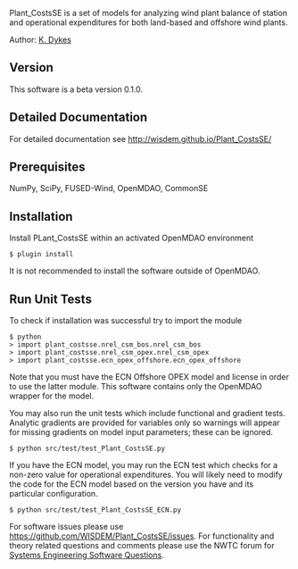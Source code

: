 Plant_CostsSE is a set of models for analyzing wind plant balance of station and operational expenditures for both land-based and offshore wind plants.

Author: [K. Dykes](mailto:katherine.dykes@nrel.gov)

## Version

This software is a beta version 0.1.0.

## Detailed Documentation

For detailed documentation see <http://wisdem.github.io/Plant_CostsSE/>

## Prerequisites

NumPy, SciPy, FUSED-Wind, OpenMDAO, CommonSE

## Installation

Install PLant_CostsSE within an activated OpenMDAO environment

	$ plugin install

It is not recommended to install the software outside of OpenMDAO.

## Run Unit Tests

To check if installation was successful try to import the module

	$ python
	> import plant_costsse.nrel_csm_bos.nrel_csm_bos
	> import plant_costsse.nrel_csm_opex.nrel_csm_opex
	> import plant_costsse.ecn_opex_offshore.ecn_opex_offshore

Note that you must have the ECN Offshore OPEX model and license in order to use the latter module.  This software contains only the OpenMDAO wrapper for the model.


You may also run the unit tests which include functional and gradient tests.  Analytic gradients are provided for variables only so warnings will appear for missing gradients on model input parameters; these can be ignored.

	$ python src/test/test_Plant_CostsSE.py

If you have the ECN model, you may run the ECN test which checks for a non-zero value for operational expenditures.  You will likely need to modify the code for the ECN model based on the version you have and its particular configuration.

	$ python src/test/test_Plant_CostsSE_ECN.py

For software issues please use <https://github.com/WISDEM/Plant_CostsSE/issues>.  For functionality and theory related questions and comments please use the NWTC forum for [Systems Engineering Software Questions](https://wind.nrel.gov/forum/wind/viewtopic.php?f=34&t=1002).


